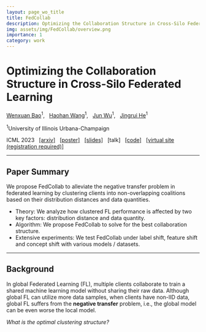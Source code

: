 ```yaml
---
layout: page_wo_title
title: FedCollab
description: Optimizing the Collaboration Structure in Cross-Silo Federated Learning
img: assets/img/FedCollab/overview.png
importance: 1
category: work
---
```


# Optimizing the Collaboration Structure in Cross-Silo Federated Learning

[Wenxuan Bao](https://baowenxuan.github.io/)<sup>1</sup>, &nbsp;
[Haohan Wang](https://haohanwang.github.io/)<sup>1</sup>, &nbsp;
[Jun Wu](https://publish.illinois.edu/junwu3/)<sup>1</sup>, &nbsp;
[Jingrui He](https://www.hejingrui.org/)<sup>1</sup>

<sup>1</sup>University of Illinois Urbana-Champaign

ICML 2023 &nbsp;
[\[arxiv\]](https://arxiv.org/abs/2306.06508) &nbsp;
[\[poster\]](https://github.com/baowenxuan/FedCollab/blob/master/material/FedCollab_poster.pdf) &nbsp;
[\[slides\]](https://github.com/baowenxuan/FedCollab/blob/master/material/FedCollab_slides.pdf) &nbsp;
\[talk\] &nbsp;
[\[code\]](https://github.com/baowenxuan/FedCollab) &nbsp;
[\[virtual site (registration required)\]](https://icml.cc/virtual/2023/poster/23569)

------

## Paper Summary

We propose FedCollab to alleviate the negative transfer problem in federated learning by clustering clients into non-overlapping coalitions based on their distribution distances and data quantities. 
- Theory: We analyze how clustered FL performance is affected by two key factors: distribution distance and data quantity.
- Algorithm: We propose FedCollab to solve for the best collaboration structure.
- Extensive experiments: We test FedCollab under label shift, feature shift and concept shift with various models / datasets. 

------

## Background

In global Federated Learning (FL), multiple clients collaborate to train a shared machine learning model without sharing their raw data. Although global FL can utilize more data samples, when clients have non-IID data, global FL suffers from the **negative transfer** problem, i.e., the global model can be even worse the local model. 






*What is the optimal clustering structure?*

<!-- ## Introduction

We consider a FL system with $N$ clients $1, \cdots, N$ connected to a central server. 

## Method


## Result

We conduct 

## Acknowledgements -->

